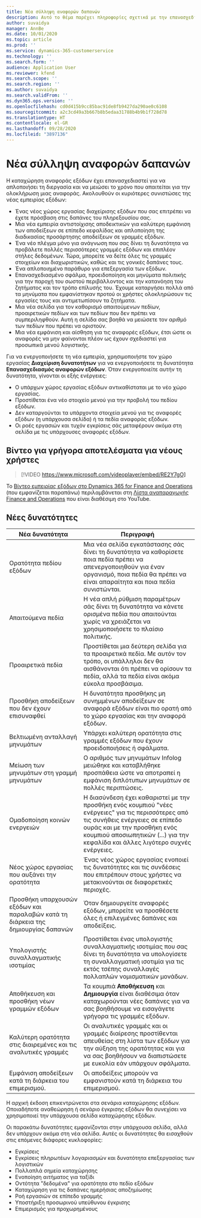 ```yaml
---
title: Νέα σύλληψη αναφορών δαπανών
description: Αυτό το θέμα παρέχει πληροφορίες σχετικά με την επανασχεδίαση της εμπειρίας για την καταχώρηση της αναφοράς εξόδων.
author: suvaidya
manager: AnnBe
ms.date: 10/01/2020
ms.topic: article
ms.prod: ''
ms.service: dynamics-365-customerservice
ms.technology: ''
ms.search.form: ''
audience: Application User
ms.reviewer: kfend
ms.search.scope: ''
ms.search.region: ''
ms.author: suvaidya
ms.search.validFrom: ''
ms.dyn365.ops.version: ''
ms.openlocfilehash: cd0d415b9cc85bac91de8fb9427da290ae0c6108
ms.sourcegitcommit: a2c3cd49a3b667b8b5edaa31788b4b9b1f728d78
ms.translationtype: HT
ms.contentlocale: el-GR
ms.lasthandoff: 09/28/2020
ms.locfileid: "3897136"
---
```

# <a name="expense-reports-reimagined"></a>Νέα σύλληψη αναφορών δαπανών

Η καταχώρηση αναφοράς εξόδων έχει επανασχεδιαστεί για να απλοποιήσει τη διεργασία και να μειώσει το χρόνο που απαιτείται για την ολοκλήρωση μιας αναφοράς. Ακολουθούν οι κυριότερες συνιστώσες της νέας εμπειρίας εξόδων:

- Ένας νέος χώρος εργασίας διαχείρισης εξόδων που σας επιτρέπει να έχετε πρόσβαση στις δαπάνες του πληρεξουσίου σας.
- Μια νέα εμπειρία αντιστοίχισης αποδεικτικών για καλύτερη εμφάνιση των αποδείξεων σε επίπεδο κεφαλίδας και απλοποίηση της διαδικασίας προσάρτησης αποδείξεων σε γραμμές εξόδων.
- Ένα νέο πλέγμα μόνο για ανάγνωση που σας δίνει τη δυνατότητα να προβάλετε πολλές περισσότερες γραμμές εξόδων και επιπλέον στήλες δεδομένων. Τώρα, μπορείτε να δείτε όλες τις γραμμές στοιχείων και διαχωριστικών, καθώς και τις γονικές δαπάνες τους.
- Ένα απλοποιημένο παράθυρο για επεξεργασία των εξόδων.
- Επανασχεδιασμένο σφάλμα, προειδοποίηση και μηνύματα πολιτικής για την παροχή του σωστού περιβάλλοντος και την κατανόηση του ζητήματος και τον τρόπο επίλυσής του. Έχουμε καταργήσει πολλά από τα μηνύματα που εμφανίστηκαν προτού οι χρήστες ολοκληρώσουν τις εργασίες τους και αντιμετωπίσουν τα ζητήματα.
- Μια νέα σελίδα για τον καθορισμό απαιτούμενων πεδίων, προαιρετικών πεδίων και των πεδίων που δεν πρέπει να συμπεριληφθούν. Αυτή η σελίδα σας βοηθά να μειώσετε τον αριθμό των πεδίων που πρέπει να οριστούν.
- Μια νέα εμφάνιση και αίσθηση για τις αναφορές εξόδων, έτσι ώστε οι αναφορές να μην φαίνονται πλέον ως έχουν σχεδιαστεί για προσωπικά μενού λογιστικής.

Για να ενεργοποιήσετε τη νέα εμπειρία, χρησιμοποιήστε τον χώρο εργασίας **Διαχείριση δυνατοτήτων** για να ενεργοποιήσετε τη δυνατότητα **Επανασχεδιασμός αναφορών εξόδων**. Όταν ενεργοποιείτε αυτήν τη δυνατότητα, γίνονται οι εξής ενέργειες:

- Ο υπάρχων χώρος εργασίας εξόδων αντικαθίσταται με το νέο χώρο εργασίας.
- Προστίθεται ένα νέο στοιχείο μενού για την προβολή του πεδίου εξόδων.
- Δεν καταργούνται τα υπάρχοντα στοιχεία μενού για τις αναφορές εξόδων (η υπάρχουσα σελίδα) ή τα πεδία αναφοράς εξόδων.
- Οι ροές εργασιών και τυχόν εγκρίσεις σάς μεταφέρουν ακόμα στη σελίδα με τις υπάρχουσες αναφορές εξόδων.

## <a name="getting-started-video-for-new-users"></a>Βίντεο για γρήγορα αποτελέσματα για νέους χρήστες

> [!VIDEO https://www.microsoft.com/videoplayer/embed/RE2Y7gO]

Το [Βίντεο εμπειρίας εξόδων στο Dynamics 365 for Finance and Operations](https://youtu.be/Ocy-MsTvEE0) (που εμφανίζεται παραπάνω) περιλαμβάνεται στη [Λίστα αναπαραγωγής Finance and Operations](https://www.youtube.com/playlist?list=PLcakwueIHoT_SYfIaPGoOhloFoCXiUSyW) που είναι διαθέσιμη στο YouTube.

## <a name="new-features"></a>Νέες δυνατότητες

| Νέα δυνατότητα | Περιγραφή |
|---|----|
| Ορατότητα πεδίου εξόδων | Μια νέα σελίδα εγκατάστασης σάς δίνει τη δυνατότητα να καθορίσετε ποια πεδία πρέπει να απενεργοποιηθούν για έναν οργανισμό, ποια πεδία θα πρέπει να είναι απαραίτητα και ποια πεδία συνιστώνται. |
| Απαιτούμενα πεδία | Η νέα απλή ρύθμιση παραμέτρων σάς δίνει τη δυνατότητα να κάνετε ορισμένα πεδία που απαιτούνται χωρίς να χρειάζεται να χρησιμοποιήσετε το πλαίσιο πολιτικής. |
| Προαιρετικά πεδία | Προστίθεται μια δεύτερη σελίδα για τα προαιρετικά πεδία. Με αυτόν τον τρόπο, οι υπάλληλοι δεν θα αισθάνονται ότι πρέπει να ορίσουν τα πεδία, αλλά τα πεδία είναι ακόμα εύκολα προσβάσιμα. |
| Προσθήκη αποδείξεων που δεν έχουν επισυναφθεί | Η δυνατότητα προσθήκης μη συνημμένων αποδείξεων σε αναφορά εξόδων είναι πιο ορατή από το χώρο εργασίας και την αναφορά εξόδων. |
| Βελτιωμένη ανταλλαγή μηνυμάτων | Υπάρχει καλύτερη ορατότητα στις γραμμές εξόδων που έχουν προειδοποιήσεις ή σφάλματα. |
| Μείωση των μηνυμάτων στη γραμμή μηνυμάτων| Ο αριθμός των μηνυμάτων Infolog μειώθηκε και καταβλήθηκε προσπάθεια ώστε να αποτραπεί η εμφάνιση διπλότυπων μηνυμάτων σε πολλές περιπτώσεις. |
| Ομαδοποίηση κοινών ενεργειών | Η διασύνδεση έχει καθαριστεί με την προσθήκη ενός κουμπιού "νέες ενέργειες" για τις περισσότερες από τις συνήθεις ενέργειες σε επίπεδο ουράς και με την προσθήκη ενός κουμπιού αποσιωπητικών (...) για την κεφαλίδα και άλλες λιγότερο συχνές ενέργειες. |
| Νέος χώρος εργασίας που αυξάνει την ορατότητα | Ένας νέος χώρος εργασίας ενοποιεί τις δυνατότητες και τις συνδέσεις που επιτρέπουν στους χρήστες να μετακινούνται σε διαφορετικές περιοχές. |
| Προσθήκη υπαρχουσών εξόδων και παραλαβών κατά τη διάρκεια της δημιουργίας δαπανών | Όταν δημιουργείτε αναφορές εξόδων, μπορείτε να προσθέσετε όλες ή επιλεγμένες δαπάνες και αποδείξεις. |
| Υπολογιστής συναλλαγματικής ισοτιμίας | Προστίθεται ένας υπολογιστής συναλλαγματικής ισοτιμίας που σας δίνει τη δυνατότητα να υπολογίσετε τη συναλλαγματική ισοτιμία για τις εκτός τσέπης συναλλαγές πολλαπλών νομισματικών μονάδων. |
| Αποθήκευση και προσθήκη νέων γραμμών εξόδων | Τα κουμπιά **Αποθήκευση** και **Δημιουργία** είναι διαθέσιμα όταν καταχωρούνται νέες δαπάνες για να σας βοηθήσουμε να εισαγάγετε γρήγορα τις γραμμές εξόδων. |
| Καλύτερη ορατότητα στις διαιρεμένες και τις αναλυτικές γραμμές | Οι αναλυτικές γραμμές και οι γραμμές διαίρεσης προστίθενται απευθείας στη λίστα των εξόδων για την αύξηση της ορατότητας και για να σας βοηθήσουν να διαπιστώσετε με ευκολία εάν υπάρχουν σφάλματα. |
| Εμφάνιση αποδείξεων κατά τη διάρκεια του επιμερισμού. | Οι αποδείξεις μπορούν να εμφανιστούν κατά τη διάρκεια του επιμερισμού. |

Η αρχική έκδοση επικεντρώνεται στα σενάρια καταχώρησης εξόδων. Οποιαδήποτε αναθεώρηση ή σενάριο έγκρισης εξόδων θα συνεχίσει να χρησιμοποιεί την υπάρχουσα σελίδα καταχώρησης εξόδων.

Οι παρακάτω δυνατότητες εμφανίζονται στην υπάρχουσα σελίδα, αλλά δεν υπάρχουν ακόμα στη νέα σελίδα. Αυτές οι δυνατότητες θα εισαχθούν στις επόμενες διάφορες κυκλοφορίες:

- Εγκρίσεις
- Εγκρίσεις πληρωτέων λογαριασμών και δυνατότητα επεξεργασίας των λογιστικών
- Πολλαπλά σημεία καταχώρησης
- Ενοποίηση αιτήματος για ταξίδι
- Οντότητα "δεδομένα" για ορατότητα στο πεδίο εξόδων
- Καταχώρηση για τις δαπάνες ημερήσιας αποζημίωσης
- Ροή εργασιών σε επίπεδο γραμμής
- Υποστήριξη προσωρινού υπεύθυνου έγκρισης
- Επιμερισμός για προχωρημένους
